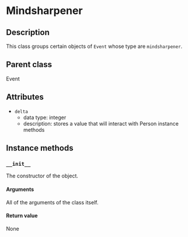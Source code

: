 # Mindsharpener

## Description
This class groups certain objects of ```Event``` whose type are ```mindsharpener```.

## Parent class
Event

## Attributes

* ```delta```
  * data type: integer
  * description: stores a value that will interact with Person instance methods

## Instance methods

### ```__init__```
The constructor of the object.

#### Arguments

All of the arguments of the class itself.

#### Return value
None
